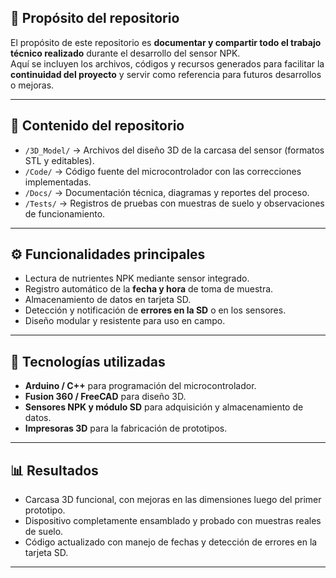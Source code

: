 ## 🎯 Propósito del repositorio

El propósito de este repositorio es **documentar y compartir todo el trabajo técnico realizado** durante el desarrollo del sensor NPK.  
Aquí se incluyen los archivos, códigos y recursos generados para facilitar la **continuidad del proyecto** y servir como referencia para futuros desarrollos o mejoras.

---

## 🧩 Contenido del repositorio

- `/3D_Model/` → Archivos del diseño 3D de la carcasa del sensor (formatos STL y editables).  
- `/Code/` → Código fuente del microcontrolador con las correcciones implementadas.  
- `/Docs/` → Documentación técnica, diagramas y reportes del proceso.  
- `/Tests/` → Registros de pruebas con muestras de suelo y observaciones de funcionamiento.  

---

## ⚙️ Funcionalidades principales

- Lectura de nutrientes NPK mediante sensor integrado.  
- Registro automático de la **fecha y hora** de toma de muestra.  
- Almacenamiento de datos en tarjeta SD.  
- Detección y notificación de **errores en la SD** o en los sensores.  
- Diseño modular y resistente para uso en campo.  

---

## 🧠 Tecnologías utilizadas

- **Arduino / C++** para programación del microcontrolador.  
- **Fusion 360 / FreeCAD** para diseño 3D.  
- **Sensores NPK y módulo SD** para adquisición y almacenamiento de datos.  
- **Impresoras 3D** para la fabricación de prototipos.  

---

## 📊 Resultados

- Carcasa 3D funcional, con mejoras en las dimensiones luego del primer prototipo.  
- Dispositivo completamente ensamblado y probado con muestras reales de suelo.  
- Código actualizado con manejo de fechas y detección de errores en la tarjeta SD.  

---
